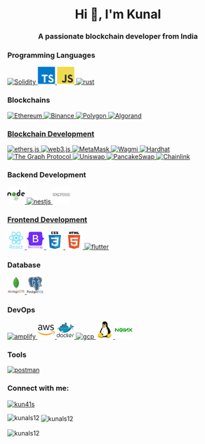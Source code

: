 <h1 align="center">Hi 👋, I'm Kunal</h1>
<h3 align="center">A passionate blockchain developer from India</h3>

<!-- <p align="left"> <img src="https://komarev.com/ghpvc/?username=kunals12&label=Profile%20views&color=0e75b6&style=flat" alt="kunals12" /> </p> -->

<!-- <p align="left"> <a href="https://github.com/ryo-ma/github-profile-trophy"><img src="https://github-profile-trophy.vercel.app/?username=kunals12" alt="kunals12" /></a> </p> -->



<h3>Programming Languages</h3>
<a href="https://soliditylang.org/" target="_blank" rel="noreferrer"> <img src="https://docs.soliditylang.org/en/v0.8.26/_static/img/logo-dark.svg" alt="Solidity" width="40" height="40"/> </a><a href="https://www.typescriptlang.org/" target="_blank" rel="noreferrer"> <img src="https://raw.githubusercontent.com/devicons/devicon/master/icons/typescript/typescript-original.svg" alt="typescript" width="40" height="40"/> </a><a href="https://developer.mozilla.org/en-US/docs/Web/JavaScript" target="_blank" rel="noreferrer"> <img src="https://raw.githubusercontent.com/devicons/devicon/master/icons/javascript/javascript-original.svg" alt="javascript" width="40" height="40"/> </a> <a href="https://www.rust-lang.org" target="_blank" rel="noreferrer"> <img src="https://www.rust-lang.org/static/images/rust-logo-blk.svg" alt="rust" width="40" height="40"/> </a> 

<h3>Blockchains</h3>
<a href="https://ethereum.org/en/" target="_blank" rel="noreferrer"> <img src="https://cryptologos.cc/logos/ethereum-eth-logo.png?v=032" alt="Ethereum" width="40" height="40"/> <a href="https://www.bnbchain.org/en/bnb-smart-chain" target="_blank" rel="noreferrer"> <img src="https://cryptologos.cc/logos/bnb-bnb-logo.png?v=032" alt="Binance" width="40" height="40"/><a href="https://polygon.technology/" target="_blank" rel="noreferrer"> <img src="https://cryptologos.cc/logos/polygon-matic-logo.png?v=032" alt="Polygon" width="40" height="40"/><a href="https://algorand.co/" target="_blank" rel="noreferrer"> <img src="https://cryptologos.cc/logos/algorand-algo-logo.png?v=032" alt="Algorand" width="40" height="40"/>


<h3>Blockchain Development</h3>
<a href="https://docs.ethers.io/v5/" target="_blank" rel="noreferrer"> <img src="https://seeklogo.com/images/E/ethers-logo-D5B86204D8-seeklogo.com.png" alt="ethers.js" width="40" height="40"/> </a>
<a href="https://web3js.readthedocs.io/en/v1.5.2/" target="_blank" rel="noreferrer"> <img src="https://seeklogo.com/images/W/web3js-logo-62DEE79B50-seeklogo.com.png" alt="web3.js" width="40" height="40"/> </a>
<a href="https://metamask.io/" target="_blank" rel="noreferrer"> <img src="https://raw.githubusercontent.com/MetaMask/brand-resources/master/SVG/SVG_MetaMask_Icon_Color.svg" alt="MetaMask" width="40" height="40"/> </a>
<a href="https://wagmi.sh/" target="_blank" rel="noreferrer"> <img src="https://wagmi.sh/logo-dark.svg" alt="Wagmi" width="40" height="40"/> </a>
<a href="https://hardhat.org/" target="_blank" rel="noreferrer"> <img src="https://seeklogo.com/images/H/hardhat-logo-888739EBB4-seeklogo.com.png" alt="Hardhat" width="40" height="40"/> </a>
<a href="https://thegraph.com/en/" target="_blank" rel="noreferrer"> <img src="https://cryptologos.cc/logos/the-graph-grt-logo.png?v=032" alt="The Graph Protocol" width="40" height="40"/> </a>
<a href="https://uniswap.org/" target="_blank" rel="noreferrer"> <img src="https://cryptologos.cc/logos/uniswap-uni-logo.png?v=032" alt="Uniswap" width="40" height="40"/> </a>
<a href="https://pancakeswap.finance/" target="_blank" rel="noreferrer"> <img src="https://cryptologos.cc/logos/pancakeswap-cake-logo.png?v=032" alt="PancakeSwap" width="40" height="40"/> </a>
<a href="https://chain.link/" target="_blank" rel="noreferrer"> <img src="https://cryptologos.cc/logos/chainlink-link-logo.png?v=032" alt="Chainlink" width="40" height="40"/> </a>


<h3>Backend Development</h3>
<a href="https://nodejs.org" target="_blank" rel="noreferrer"> <img src="https://raw.githubusercontent.com/devicons/devicon/master/icons/nodejs/nodejs-original-wordmark.svg" alt="nodejs" width="40" height="40"/> </a>  </a>
<a href="https://nestjs.com/" target="_blank" rel="noreferrer"> <img src="https://docs.nestjs.com/assets/logo-small-gradient.svg" alt="nestjs" width="40" height="40"/> </a>
<a href="https://expressjs.com" target="_blank" rel="noreferrer"> <img src="https://raw.githubusercontent.com/devicons/devicon/master/icons/express/express-original-wordmark.svg" alt="express" width="40" height="40"/>


<h3>Frontend Development</h3>
 </a>
<a href="https://reactjs.org/" target="_blank" rel="noreferrer"> <img src="https://raw.githubusercontent.com/devicons/devicon/master/icons/react/react-original-wordmark.svg" alt="react" width="40" height="40"/> </a>
<a href="https://getbootstrap.com" target="_blank" rel="noreferrer"> <img src="https://raw.githubusercontent.com/devicons/devicon/master/icons/bootstrap/bootstrap-plain-wordmark.svg" alt="bootstrap" width="40" height="40"/> </a>
<a href="https://www.w3schools.com/css/" target="_blank" rel="noreferrer"> <img src="https://raw.githubusercontent.com/devicons/devicon/master/icons/css3/css3-original-wordmark.svg" alt="css3" width="40" height="40"/> 
<a href="https://www.w3.org/html/" target="_blank" rel="noreferrer"> <img src="https://raw.githubusercontent.com/devicons/devicon/master/icons/html5/html5-original-wordmark.svg" alt="html5" width="40" height="40"/> </a>
<a href="https://flutter.dev" target="_blank" rel="noreferrer"> <img src="https://www.vectorlogo.zone/logos/flutterio/flutterio-icon.svg" alt="flutter" width="40" height="40"/> </a>


<h3>Database</h3>
<a href="https://www.mongodb.com/" target="_blank" rel="noreferrer"> <img src="https://raw.githubusercontent.com/devicons/devicon/master/icons/mongodb/mongodb-original-wordmark.svg" alt="mongodb" width="40" height="40"/> </a>
<a href="https://www.postgresql.org" target="_blank" rel="noreferrer"> <img src="https://raw.githubusercontent.com/devicons/devicon/master/icons/postgresql/postgresql-original-wordmark.svg" alt="postgresql" width="40" height="40"/> </a>

<h3>DevOps</h3>
<a href="https://aws.amazon.com/amplify/" target="_blank" rel="noreferrer"> <img src="https://docs.amplify.aws/assets/logo-dark.svg" alt="amplify" width="40" height="40"/> </a>
<a href="https://aws.amazon.com" target="_blank" rel="noreferrer"> <img src="https://raw.githubusercontent.com/devicons/devicon/master/icons/amazonwebservices/amazonwebservices-original-wordmark.svg" alt="aws" width="40" height="40"/> </a>
<a href="https://www.docker.com/" target="_blank" rel="noreferrer"> <img src="https://raw.githubusercontent.com/devicons/devicon/master/icons/docker/docker-original-wordmark.svg" alt="docker" width="40" height="40"/> </a>
<a href="https://cloud.google.com" target="_blank" rel="noreferrer"> <img src="https://www.vectorlogo.zone/logos/google_cloud/google_cloud-icon.svg" alt="gcp" width="40" height="40"/> </a>
<a href="https://www.linux.org/" target="_blank" rel="noreferrer"> <img src="https://raw.githubusercontent.com/devicons/devicon/master/icons/linux/linux-original.svg" alt="linux" width="40" height="40"/> </a>
<a href="https://www.nginx.com" target="_blank" rel="noreferrer"> <img src="https://raw.githubusercontent.com/devicons/devicon/master/icons/nginx/nginx-original.svg" alt="nginx" width="40" height="40"/> </a>


<h3>Tools</h3>
<a href="https://postman.com" target="_blank" rel="noreferrer"> <img src="https://www.vectorlogo.zone/logos/getpostman/getpostman-icon.svg" alt="postman" width="40" height="40"/> </a>

<h3 align="left">Connect with me:</h3>
<p align="left">
<a href="https://linkedin.com/in/kun41s" target="blank"><img align="center" src="https://raw.githubusercontent.com/rahuldkjain/github-profile-readme-generator/master/src/images/icons/Social/linked-in-alt.svg" alt="kun41s" height="30" width="40" /></a>
</p>

<p><img align="left" src="https://github-readme-stats.vercel.app/api/top-langs?username=kunals12&show_icons=true&locale=en&layout=compact" alt="kunals12" /></p>

<p>&nbsp;<img align="center" src="https://github-readme-stats.vercel.app/api?username=kunals12&show_icons=true&locale=en" alt="kunals12" /></p>

<p><img align="center" src="https://github-readme-streak-stats.herokuapp.com/?user=kunals12&" alt="kunals12" /></p>

